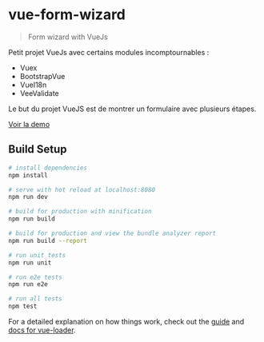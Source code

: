 # vue-form-wizard

> Form wizard with VueJs

Petit projet VueJs avec certains modules incomptournables :

- Vuex
- BootstrapVue
- VueI18n
- VeeValidate

Le but du projet VueJS est de montrer un formulaire avec plusieurs étapes.

[Voir la demo](https://bloomphilippe.github.io/projets/vue-form-wizard/)

## Build Setup

``` bash
# install dependencies
npm install

# serve with hot reload at localhost:8080
npm run dev

# build for production with minification
npm run build

# build for production and view the bundle analyzer report
npm run build --report

# run unit tests
npm run unit

# run e2e tests
npm run e2e

# run all tests
npm test
```

For a detailed explanation on how things work, check out the [guide](http://vuejs-templates.github.io/webpack/) and [docs for vue-loader](http://vuejs.github.io/vue-loader).
